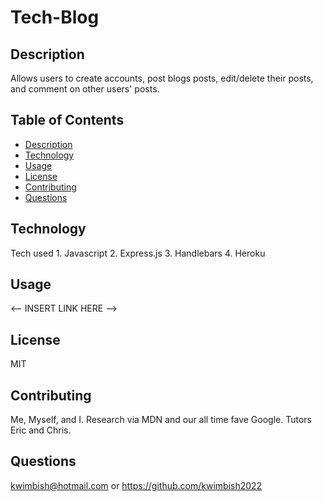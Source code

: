 # Tech-Blog

## Description

Allows users to create accounts, post blogs posts, edit/delete their posts, and comment on other users' posts.

## Table of Contents

- [Description](#description)
- [Technology](#Technology)
- [Usage](#usage)
- [License](#license)
- [Contributing](#contributing)
- [Questions](#questions)

## Technology

Tech used 1. Javascript 2. Express.js 3. Handlebars 4. Heroku

## Usage

<-- INSERT LINK HERE -->

## License

MIT

## Contributing

Me, Myself, and I. Research via MDN and our all time fave Google. Tutors Eric and Chris.

## Questions

kwimbish@hotmail.com or https://github.com/kwimbish2022
